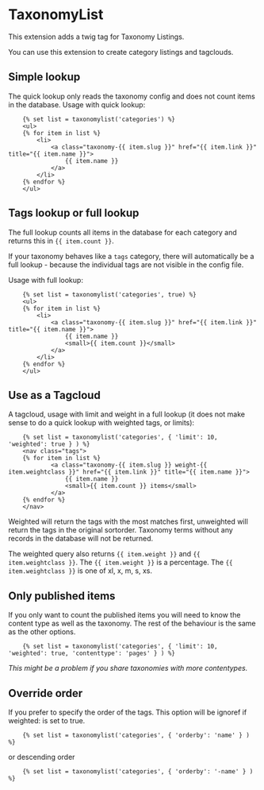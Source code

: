 TaxonomyList
============

This extension adds a twig tag for Taxonomy Listings.

You can use this extension to create category listings and tagclouds.

Simple lookup
-------------

The quick lookup only reads the taxonomy config and does not count items in the database. Usage with quick lookup:

```twig
    {% set list = taxonomylist('categories') %}
    <ul>
    {% for item in list %}
        <li>
            <a class="taxonomy-{{ item.slug }}" href="{{ item.link }}" title="{{ item.name }}">
                {{ item.name }}
            </a>
        </li>
    {% endfor %}
    </ul>
```

Tags lookup or full lookup
--------------------------

The full lookup counts all items in the database for each category and returns this in ``{{ item.count }}``.

If your taxonomy behaves like a `tags` category, there will automatically be a full lookup - because the individual tags are not visible in the config file.

Usage with full lookup:

```twig
    {% set list = taxonomylist('categories', true) %}
    <ul>
    {% for item in list %}
        <li>
            <a class="taxonomy-{{ item.slug }}" href="{{ item.link }}" title="{{ item.name }}">
                {{ item.name }}
                <small>{{ item.count }}</small>
            </a>
        </li>
    {% endfor %}
    </ul>
```

Use as a Tagcloud
-----------------

A tagcloud, usage with limit and weight in a full lookup (it does not make sense to do a quick lookup with weighted tags, or limits):

```twig
    {% set list = taxonomylist('categories', { 'limit': 10, 'weighted': true } ) %}
    <nav class="tags">
    {% for item in list %}
            <a class="taxonomy-{{ item.slug }} weight-{{ item.weightclass }}" href="{{ item.link }}" title="{{ item.name }}">
                {{ item.name }}
                <small>{{ item.count }} items</small>
            </a>
    {% endfor %}
    </nav>
```

Weighted will return the tags with the most matches first, unweighted will return the tags in the original sortorder. Taxonomy terms without any records in the database will not be returned.

The weighted query also returns ``{{ item.weight }}`` and ``{{ item.weightclass }}``. The ``{{ item.weight }}`` is a percentage.
The ``{{ item.weightclass }}`` is one of xl, x, m, s, xs.


Only published items
--------------------

If you only want to count the published items you will need to know the content type as well as the taxonomy. The rest of the behaviour is the same as the other options.

```twig
    {% set list = taxonomylist('categories', { 'limit': 10, 'weighted': true, 'contenttype': 'pages' } ) %}
```

_This might be a problem if you share taxonomies with more contentypes._

Override order
--------------

If you prefer to specify the order of the tags. This option will be ignoref if weighted: is set to true.

```twig
    {% set list = taxonomylist('categories', { 'orderby': 'name' } ) %}
```

or descending order

```twig
    {% set list = taxonomylist('categories', { 'orderby': '-name' } ) %}
```
